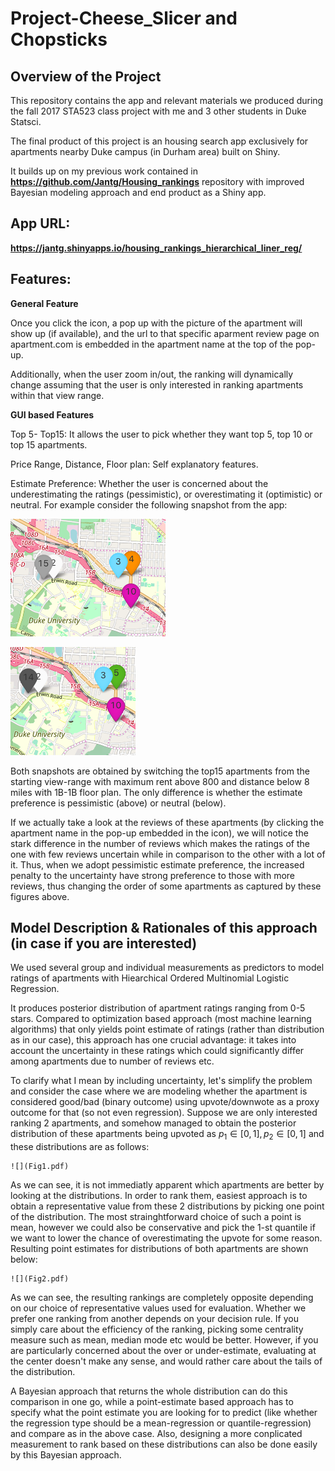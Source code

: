 # Project-Cheese_Slicer and Chopsticks

## Overview of the Project

This repository contains the app and relevant materials we produced during the fall 2017 STA523 class project with me and 3 other students in Duke Statsci.

The final product of this project is an housing search app exclusively for apartments nearby Duke campus (in Durham area) built on Shiny.

It builds up on my previous work contained in **https://github.com/Jantg/Housing_rankings** repository with improved Bayesian modeling approach and end product as a Shiny app.
 
## App URL:

**https://jantg.shinyapps.io/housing_rankings_hierarchical_liner_reg/**
 
##  Features:
	
**General Feature**

Once you click the icon, a pop up with the picture of the apartment will show up (if available), and the url to that specific aparment review page on apartment.com is embedded in the apartment name at the top of the pop-up.

Additionally, when the user zoom in/out, the ranking will dynamically change assuming that the user is only interested in ranking apartments within that view range.

**GUI based Features**

Top 5- Top15: It allows the user to pick whether they want top 5, top 10 or top 15 apartments.

Price Range, Distance, Floor plan: Self explanatory features.

Estimate Preference: Whether the user is concerned about the underestimating the ratings (pessimistic), or overestimating it (optimistic) or neutral. For example consider the following snapshot from the app:
	
![](Pessimistic.png)

![](Neutral.png)

Both snapshots are obtained by switching the top15 apartments from the starting view-range with maximum rent above 800 and distance below 8 miles with 1B-1B floor plan. The only difference is whether the estimate preference is pessimistic (above) or neutral (below).

If we actually take a look at the reviews of these apartments (by clicking the apartment name in the pop-up embedded in the icon), we will notice the stark difference in the number of reviews which makes the ratings of the one with few reviews uncertain while in comparison to the other with a lot of it. Thus, when we adopt pessimistic estimate preference, the increased penalty to the uncertainty have strong preference to those with more reviews, thus changing the order of some apartments as captured by these figures above.

## Model Description & Rationales of this approach (in case if you are interested)

We used several group and individual measurements as predictors to model ratings of apartments with Hiearchical Ordered Multinomial Logistic Regression.

It produces posterior distribution of apartment ratings ranging from 0-5 stars. Compared to optimization based approach (most machine learning algorithms) that only yields point estimate of ratings (rather than distribution as in our case), this approach has one crucial advantage: it takes into account the uncertainty in these ratings which could significantly differ among apartments due to number of reviews etc.

To clarify what I mean by including uncertainty, let's simplify the problem and consider the case where we are modeling whether the apartment is considered good/bad (binary outcome) using upvote/downwote as a proxy outcome for that (so not even regression). Suppose we are only interested ranking 2 apartments, and somehow managed to obtain the posterior distribution of these apartments being upvoted as $p_1\in[0,1],p_2\in[0,1]$ and these distributions are as follows:
	
	![](Fig1.pdf)
	
As we can see, it is not immediatly apparent which apartments are better by looking at the distributions. In order to rank them, easiest approach is to obtain a representative value from these 2 distributions by picking one point of the distribution. The most strainghtforward choice of such a point is mean, however we could also be conservative and pick the 1-st quantile if we want to lower the chance of overestimating the upvote for some reason. Resulting point estimates for distributions of both apartments are shown below:
	
	![](Fig2.pdf)
	
As we can see, the resulting rankings are completely opposite depending on our choice of representative values used for evaluation. Whether we prefer one ranking from another depends on your decision rule. If you simply care about the efficiency of the ranking, picking some centrality measure such as mean, median mode etc would be better. However, if you are particularly concerned about the over or under-estimate, evaluating at the center doesn't make any sense, and would rather care about the tails of the distribution.

A Bayesian approach that returns the whole distribution can do this comparison in one go, while a point-estimate based approach has to specify what the point estimate you are looking for to predict (like whether the regression type should be a mean-regression or quantile-regression) and compare as in the above case. Also, designing a more conplicated measurement to rank based on these distributions can also be done easily by this Bayesian approach.
